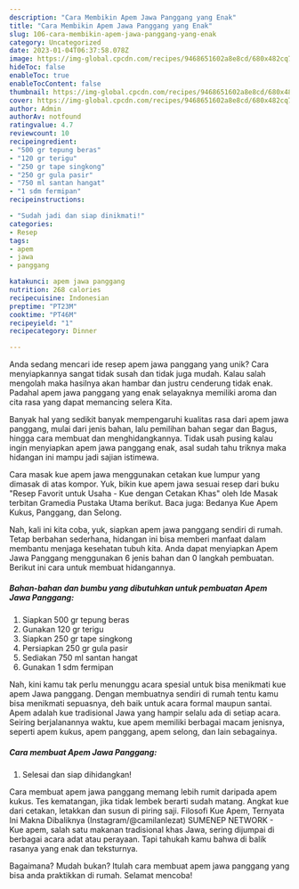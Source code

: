 ```yaml
---
description: "Cara Membikin Apem Jawa Panggang yang Enak"
title: "Cara Membikin Apem Jawa Panggang yang Enak"
slug: 106-cara-membikin-apem-jawa-panggang-yang-enak
category: Uncategorized
date: 2023-01-04T06:37:58.078Z
image: https://img-global.cpcdn.com/recipes/9468651602a8e8cd/680x482cq70/apem-jawa-panggang-foto-resep-utama.jpg
hideToc: false
enableToc: true
enableTocContent: false
thumbnail: https://img-global.cpcdn.com/recipes/9468651602a8e8cd/680x482cq70/apem-jawa-panggang-foto-resep-utama.jpg
cover: https://img-global.cpcdn.com/recipes/9468651602a8e8cd/680x482cq70/apem-jawa-panggang-foto-resep-utama.jpg
author: Admin
authorAv: notfound
ratingvalue: 4.7
reviewcount: 10
recipeingredient:
- "500 gr tepung beras"
- "120 gr terigu"
- "250 gr tape singkong"
- "250 gr gula pasir"
- "750 ml santan hangat"
- "1 sdm fermipan"
recipeinstructions:

- "Sudah jadi dan siap dinikmati!"
categories:
- Resep
tags:
- apem
- jawa
- panggang

katakunci: apem jawa panggang 
nutrition: 268 calories
recipecuisine: Indonesian
preptime: "PT23M"
cooktime: "PT46M"
recipeyield: "1"
recipecategory: Dinner

---
```





Anda sedang mencari ide resep apem jawa panggang yang unik? Cara menyiapkannya sangat tidak susah dan tidak juga mudah. Kalau salah mengolah maka hasilnya akan hambar dan justru cenderung tidak enak. Padahal apem jawa panggang yang enak selayaknya memiliki aroma dan cita rasa yang dapat memancing selera Kita.





Banyak hal yang sedikit banyak mempengaruhi kualitas rasa dari apem jawa panggang, mulai dari jenis bahan, lalu pemilihan bahan segar dan Bagus, hingga cara membuat dan menghidangkannya. Tidak usah pusing kalau ingin menyiapkan apem jawa panggang enak,      asal sudah tahu triknya maka hidangan ini mampu jadi sajian istimewa.














Cara masak kue apem jawa menggunakan cetakan kue lumpur yang dimasak di atas kompor. Yuk, bikin kue apem jawa sesuai resep dari buku &#34;Resep Favorit untuk Usaha - Kue dengan Cetakan Khas&#34; oleh Ide Masak terbitan Gramedia Pustaka Utama berikut. Baca juga: Bedanya Kue Apem Kukus, Panggang, dan Selong.






Nah, kali ini kita coba, yuk, siapkan apem jawa panggang sendiri di rumah. Tetap berbahan sederhana, hidangan ini bisa memberi manfaat dalam membantu menjaga kesehatan tubuh kita. Anda dapat menyiapkan Apem Jawa Panggang menggunakan 6 jenis bahan dan 0 langkah pembuatan. Berikut ini cara untuk membuat hidangannya.

<!--inarticleads1-->

##### Bahan-bahan dan bumbu yang dibutuhkan untuk pembuatan Apem Jawa Panggang:

1. Siapkan 500 gr tepung beras
1. Gunakan 120 gr terigu
1. Siapkan 250 gr tape singkong
1. Persiapkan 250 gr gula pasir
1. Sediakan 750 ml santan hangat
1. Gunakan 1 sdm fermipan


Nah, kini kamu tak perlu menunggu acara spesial untuk bisa menikmati kue apem Jawa panggang. Dengan membuatnya sendiri di rumah tentu kamu bisa menikmati sepuasnya, deh baik untuk acara formal maupun santai. Apem adalah kue tradisional Jawa yang hampir selalu ada di setiap acara. Seiring berjalanannya waktu, kue apem memiliki berbagai macam jenisnya, seperti apem kukus, apem panggang, apem selong, dan lain sebagainya. 

<!--inarticleads2-->

##### Cara membuat Apem Jawa Panggang:


1. Selesai dan siap dihidangkan!

Cara membuat apem jawa panggang memang lebih rumit daripada apem kukus. Tes kematangan, jika tidak lembek berarti sudah matang. Angkat kue dari cetakan, letakkan dan susun di piring saji. Filosofi Kue Apem, Ternyata Ini Makna Dibaliknya (Instagram/@camilanlezat) SUMENEP NETWORK - Kue apem, salah satu makanan tradisional khas Jawa, sering dijumpai di berbagai acara adat atau perayaan. Tapi tahukah kamu bahwa di balik rasanya yang enak dan teksturnya. 

Bagaimana? Mudah bukan? Itulah cara membuat apem jawa panggang yang bisa anda praktikkan di rumah. Selamat mencoba!

